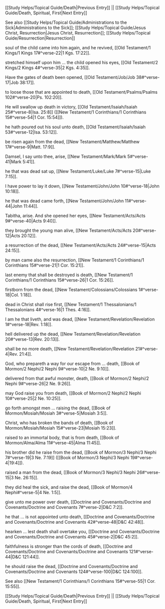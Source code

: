 [[Study Helps/Topical Guide/Death|Previous Entry]]  ||  [[Study Helps/Topical Guide/Death, Spiritual, First|Next Entry]]

 See also [[Study Helps/Topical Guide/Administrations to the Sick|Administrations to the Sick]]; [[Study Helps/Topical Guide/Jesus Christ, Resurrection|Jesus Christ, Resurrection]]; [[Study Helps/Topical Guide/Resurrection|Resurrection]]

 soul of the child came into him again, and he revived, [[Old Testament/1 Kings/1 Kings 17#^verse-22|1 Kgs. 17:22]].

 stretched himself upon him ... the child opened his eyes, [[Old Testament/2 Kings/2 Kings 4#^verse-35|2 Kgs. 4:35]].

 Have the gates of death been opened, [[Old Testament/Job/Job 38#^verse-17|Job 38:17]].

 to loose those that are appointed to death, [[Old Testament/Psalms/Psalms 102#^verse-20|Ps. 102:20]].

 He will swallow up death in victory, [[Old Testament/Isaiah/Isaiah 25#^verse-8|Isa. 25:8]] ([[New Testament/1 Corinthians/1 Corinthians 15#^verse-54|1 Cor. 15:54]]).

 he hath poured out his soul unto death, [[Old Testament/Isaiah/Isaiah 53#^verse-12|Isa. 53:12]].

 be risen again from the dead, [[New Testament/Matthew/Matthew 17#^verse-9|Matt. 17:9]].

 Damsel, I say unto thee, arise, [[New Testament/Mark/Mark 5#^verse-41|Mark 5:41]].

 he that was dead sat up, [[New Testament/Luke/Luke 7#^verse-15|Luke 7:15]].

 I have power to lay it down, [[New Testament/John/John 10#^verse-18|John 10:18]].

 he that was dead came forth, [[New Testament/John/John 11#^verse-44|John 11:44]].

 Tabitha, arise. And she opened her eyes, [[New Testament/Acts/Acts 9#^verse-40|Acts 9:40]].

 they brought the young man alive, [[New Testament/Acts/Acts 20#^verse-12|Acts 20:12]].

 a resurrection of the dead, [[New Testament/Acts/Acts 24#^verse-15|Acts 24:15]].

 by man came also the resurrection, [[New Testament/1 Corinthians/1 Corinthians 15#^verse-21|1 Cor. 15:21]].

 last enemy that shall be destroyed is death, [[New Testament/1 Corinthians/1 Corinthians 15#^verse-26|1 Cor. 15:26]].

 firstborn from the dead, [[New Testament/Colossians/Colossians 1#^verse-18|Col. 1:18]].

 dead in Christ shall rise first, [[New Testament/1 Thessalonians/1 Thessalonians 4#^verse-16|1 Thes. 4:16]].

 I am he that liveth, and was dead, [[New Testament/Revelation/Revelation 1#^verse-18|Rev. 1:18]].

 hell delivered up the dead, [[New Testament/Revelation/Revelation 20#^verse-13|Rev. 20:13]].

 shall be no more death, [[New Testament/Revelation/Revelation 21#^verse-4|Rev. 21:4]].

 God, who prepareth a way for our escape from ... death, [[Book of Mormon/2 Nephi/2 Nephi 9#^verse-10|2 Ne. 9:10]].

 delivered from that awful monster, death, [[Book of Mormon/2 Nephi/2 Nephi 9#^verse-26|2 Ne. 9:26]].

 may God raise you from death, [[Book of Mormon/2 Nephi/2 Nephi 10#^verse-25|2 Ne. 10:25]].

 go forth amongst men ... raising the dead, [[Book of Mormon/Mosiah/Mosiah 3#^verse-5|Mosiah 3:5]].

 Christ, who has broken the bands of death, [[Book of Mormon/Mosiah/Mosiah 15#^verse-23|Mosiah 15:23]].

 raised to an immortal body, that is from death, [[Book of Mormon/Alma/Alma 11#^verse-45|Alma 11:45]].

 his brother did he raise from the dead, [[Book of Mormon/3 Nephi/3 Nephi 7#^verse-19|3 Ne. 7:19]] ([[Book of Mormon/3 Nephi/3 Nephi 19#^verse-4|19:4]]).

 raised a man from the dead, [[Book of Mormon/3 Nephi/3 Nephi 26#^verse-15|3 Ne. 26:15]].

 they did heal the sick, and raise the dead, [[Book of Mormon/4 Nephi#^verse-5|4 Ne. 1:5]].

 give unto me power over death, [[Doctrine and Covenants/Doctrine and Covenants/Doctrine and Covenants 7#^verse-2|D&C 7:2]].

 he that ... is not appointed unto death, [[Doctrine and Covenants/Doctrine and Covenants/Doctrine and Covenants 42#^verse-48|D&C 42:48]].

 hearken ... lest death shall overtake you, [[Doctrine and Covenants/Doctrine and Covenants/Doctrine and Covenants 45#^verse-2|D&C 45:2]].

 faithfulness is stronger than the cords of death, [[Doctrine and Covenants/Doctrine and Covenants/Doctrine and Covenants 121#^verse-44|D&C 121:44]].

 he should raise the dead, [[Doctrine and Covenants/Doctrine and Covenants/Doctrine and Covenants 124#^verse-100|D&C 124:100]].

 See also [[New Testament/1 Corinthians/1 Corinthians 15#^verse-55|1 Cor. 15:55]].

[[Study Helps/Topical Guide/Death|Previous Entry]]  ||  [[Study Helps/Topical Guide/Death, Spiritual, First|Next Entry]]